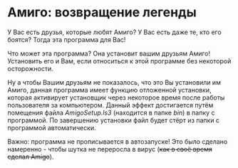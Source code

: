 # Амиго: возвращение легенды

У Вас есть друзья, которые любят Амиго? У Вас есть даже те, кто его боятся? Тогда эта программа для Вас!

Что может эта программа? Она установит вашим друзьям Амиго! Установить его и Вам, если относиться к этой программе без некоторой осторожности.

Ну а чтобы Вашим друзьям не показалось, что это Вы установили им Амиго, данная программа имеет функцию отложенной установки, которая активирует установщик через некоторое время после работы пользователя за компьютером. Данный эффект достигается путём помещения файла *AmigoSetup.ls3* (находится в папке *bin*) в папку с программой. По завершению установки файл будет стёрт из папки с программой автоматически.

Важно: программа не прописывается в автозапуске! Это было сделано намеренно - чтобы шутка не переросла в вирус (~~как в своё время сделал Amigo~~).